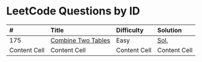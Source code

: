 # LeetCode Questions by ID
| #   | Title  |   Difficulty    |  Solution   |
| :-- | :---  |:---   | :--- | 
|175  | [Combine Two Tables](https://leetcode.com/problems/combine-two-tables/)  | Easy  | [Sol.]()  |
| Content Cell | Content Cell  | Content Cell  |Content Cell    |

